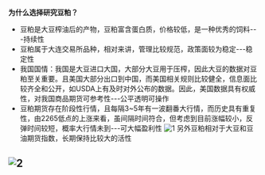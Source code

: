   **为什么选择研究豆粕？**

 - 豆粕是大豆榨油后的产物，豆粕富含蛋白质，价格较低，是一种优秀的饲料---持续性
 - 豆粕属于大连交易所品种，相对来讲，管理比较规范，政策面较为稳定---稳定性
 - 我国国情：我国是大豆进口大国，大部分大豆用于压榨，因此大豆的数据对豆粕至关重要。且美国大部分出口到中国，而美国相关规则比较健全，信息面比较齐全和公开，如USDA上有及时对外公布的数据。因此，美国数据具有权威性，对我国商品期货可参考性---公平透明可操作
 - 豆粕期货存在阶段性行情，且每隔3~5年有一波翻番大行情，而历史具有重复性，由2265低点的上涨来看，虽间隔时间符合，但考虑到目前涨幅较小，反弹时间较短，概率大行情未到---可大幅盈利性
![1](http://chuantu.biz/t5/51/1490188252x2890171658.png)
另外豆粕相对于大豆和豆油期货指数，长期保持比较大的活性

![2](http://chuantu.biz/t5/51/1490248877x2890171658.png)
----------
